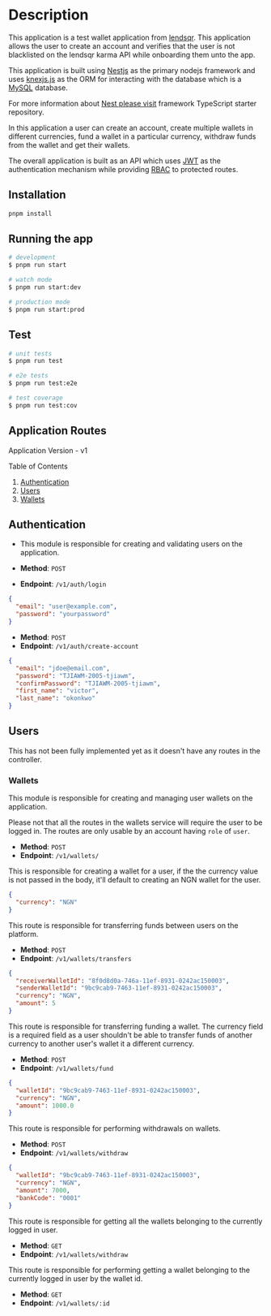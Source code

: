# Description

This application is a test wallet application from [lendsqr](https://lendsqr.com). This application allows the user to create an account and verifies that the user is not blacklisted on the lendsqr karma API while onboarding them unto the app.

This application is built using [Nestjs](https://nestjs.org) as the primary nodejs framework and uses [knexjs.js](https://knexjs.com) as the ORM for interacting with the database which is a [MySQL](https://mysql.com) database.

For more information about [Nest please visit](https://github.com/nestjs/nest) framework TypeScript starter repository.

In this application a user can create an account, create multiple wallets in different currencies, fund a wallet in a particular currency, withdraw funds from the wallet and get their wallets.

The overall application is built as an API which uses [JWT](https://auth0.com/docs/secure/tokens/json-web-tokens) as the authentication mechanism while providing [RBAC](https://auth0.com/docs/manage-users/access-control/rbac) to protected routes.

## Installation

```bash
pnpm install
```

## Running the app

```bash
# development
$ pnpm run start

# watch mode
$ pnpm run start:dev

# production mode
$ pnpm run start:prod
```

## Test

```bash
# unit tests
$ pnpm run test

# e2e tests
$ pnpm run test:e2e

# test coverage
$ pnpm run test:cov
```

## Application Routes

Application Version - v1

Table of Contents

1. [Authentication](#authentication)
2. [Users](#users)
3. [Wallets](#wallets)

## Authentication

- This module is responsible for creating and validating users on the application.

- **Method**: `POST`
- **Endpoint**: `/v1/auth/login`

```json
{
  "email": "user@example.com",
  "password": "yourpassword"
}
```

- **Method**: `POST`
- **Endpoint**: `/v1/auth/create-account`

```json
{
  "email": "jdoe@email.com",
  "password": "TJIAWM-2005-tjiawm",
  "confirmPassword": "TJIAWM-2005-tjiawm",
  "first_name": "victor",
  "last_name": "okonkwo"
}
```

## Users

This has not been fully implemented yet as it doesn't have any routes in the controller.

### Wallets

This module is responsible for creating and managing user wallets on the application.

Please not that all the routes in the wallets service will require the user to be logged in. The routes are only usable by an account having `role` of `user`.

- **Method**: `POST`
- **Endpoint**: `/v1/wallets/`

This is responsible for creating a wallet for a user, if the the currency value is not passed in the body, it'll default to creating an NGN wallet for the user.

```json
{
  "currency": "NGN"
}
```

This route is responsible for transferring funds between users on the platform.

- **Method**: `POST`
- **Endpoint**: `/v1/wallets/transfers`

```json
{
  "receiverWalletId": "8f0d8d0a-746a-11ef-8931-0242ac150003",
  "senderWalletId": "9bc9cab9-7463-11ef-8931-0242ac150003",
  "currency": "NGN",
  "amount": 5
}
```

This route is responsible for transferring funding a wallet.
The currency field is a required field as a user shouldn't be able to transfer funds of another currency to another user's wallet it a different currency.

- **Method**: `POST`
- **Endpoint**: `/v1/wallets/fund`

```json
{
  "walletId": "9bc9cab9-7463-11ef-8931-0242ac150003",
  "currency": "NGN",
  "amount": 1000.0
}
```

This route is responsible for performing withdrawals on wallets.

- **Method**: `POST`
- **Endpoint**: `/v1/wallets/withdraw`

```json
{
  "walletId": "9bc9cab9-7463-11ef-8931-0242ac150003",
  "currency": "NGN",
  "amount": 7000,
  "bankCode": "0001"
}
```

This route is responsible for getting all the wallets belonging to the currently logged in user.

- **Method**: `GET`
- **Endpoint**: `/v1/wallets/withdraw`

This route is responsible for performing getting a wallet belonging to the currently logged in user by the wallet id.

- **Method**: `GET`
- **Endpoint**: `/v1/wallets/:id`

